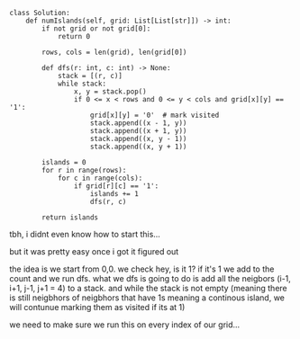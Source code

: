 ```
class Solution:
    def numIslands(self, grid: List[List[str]]) -> int:
        if not grid or not grid[0]:
            return 0

        rows, cols = len(grid), len(grid[0])

        def dfs(r: int, c: int) -> None:
            stack = [(r, c)]
            while stack:
                x, y = stack.pop()
                if 0 <= x < rows and 0 <= y < cols and grid[x][y] == '1':
                    grid[x][y] = '0'  # mark visited
                    stack.append((x - 1, y))
                    stack.append((x + 1, y))
                    stack.append((x, y - 1))
                    stack.append((x, y + 1))

        islands = 0
        for r in range(rows):
            for c in range(cols):
                if grid[r][c] == '1':
                    islands += 1
                    dfs(r, c)

        return islands
```


tbh, i didnt even know how to start this...

but it was pretty easy once i got it figured out 

the idea is we start from 0,0. we check hey, is it 1? if it's 1 we add to the count and we run dfs. what we dfs is going to do is add all the neigbors (i-1, i+1, j-1, j+1 = 4)
to a stack. and while the stack is not empty (meaning there is still neigbhors of neigbhors that have 1s meaning a continous island, we will contunue marking them as visited 
if its at 1)

we need to make sure we run this on every index of our grid...
